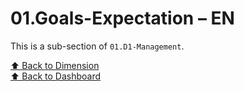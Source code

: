 # 01.Goals-Expectation – EN

This is a sub-section of `01.D1-Management`.

[⬆ Back to Dimension](../index)  
[⬆ Back to Dashboard](../../index)

